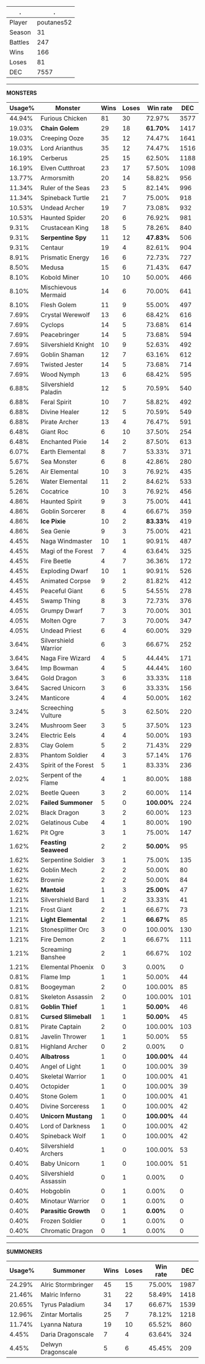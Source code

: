 .|.
|-|-
Player|poutanes52
Season|31
Battles|247
Wins|166
Loses|81
DEC|7557

---
**MONSTERS**

Usage%|Monster|Wins|Loses|Win rate|DEC|
-|-|-|-|-|-|
44.94%|Furious Chicken|81|30|72.97%|3577|
19.03%|**Chain Golem**|29|18|**61.70%**|1417|
19.03%|Creeping Ooze|35|12|74.47%|1641|
19.03%|Lord Arianthus|35|12|74.47%|1516|
16.19%|Cerberus|25|15|62.50%|1188|
16.19%|Elven Cutthroat|23|17|57.50%|1098|
13.77%|Armorsmith|20|14|58.82%|956|
11.34%|Ruler of the Seas|23|5|82.14%|996|
11.34%|Spineback Turtle|21|7|75.00%|918|
10.53%|Undead Archer|19|7|73.08%|932|
10.53%|Haunted Spider|20|6|76.92%|981|
9.31%|Crustacean King|18|5|78.26%|840|
9.31%|**Serpentine Spy**|11|12|**47.83%**|506|
9.31%|Centaur|19|4|82.61%|904|
8.91%|Prismatic Energy|16|6|72.73%|727|
8.50%|Medusa|15|6|71.43%|647|
8.10%|Kobold Miner|10|10|50.00%|466|
8.10%|Mischievous Mermaid|14|6|70.00%|641|
8.10%|Flesh Golem|11|9|55.00%|497|
7.69%|Crystal Werewolf|13|6|68.42%|616|
7.69%|Cyclops|14|5|73.68%|614|
7.69%|Peacebringer|14|5|73.68%|594|
7.69%|Silvershield Knight|10|9|52.63%|492|
7.69%|Goblin Shaman|12|7|63.16%|612|
7.69%|Twisted Jester|14|5|73.68%|714|
7.69%|Wood Nymph|13|6|68.42%|595|
6.88%|Silvershield Paladin|12|5|70.59%|540|
6.88%|Feral Spirit|10|7|58.82%|492|
6.88%|Divine Healer|12|5|70.59%|549|
6.88%|Pirate Archer|13|4|76.47%|591|
6.48%|Giant Roc|6|10|37.50%|254|
6.48%|Enchanted Pixie|14|2|87.50%|613|
6.07%|Earth Elemental|8|7|53.33%|371|
5.67%|Sea Monster|6|8|42.86%|280|
5.26%|Air Elemental|10|3|76.92%|435|
5.26%|Water Elemental|11|2|84.62%|533|
5.26%|Cocatrice|10|3|76.92%|456|
4.86%|Haunted Spirit|9|3|75.00%|441|
4.86%|Goblin Sorcerer|8|4|66.67%|359|
4.86%|**Ice Pixie**|10|2|**83.33%**|419|
4.86%|Sea Genie|9|3|75.00%|421|
4.45%|Naga Windmaster|10|1|90.91%|487|
4.45%|Magi of the Forest|7|4|63.64%|325|
4.45%|Fire Beetle|4|7|36.36%|172|
4.45%|Exploding Dwarf|10|1|90.91%|526|
4.45%|Animated Corpse|9|2|81.82%|412|
4.45%|Peaceful Giant|6|5|54.55%|278|
4.45%|Swamp Thing|8|3|72.73%|376|
4.05%|Grumpy Dwarf|7|3|70.00%|301|
4.05%|Molten Ogre|7|3|70.00%|347|
4.05%|Undead Priest|6|4|60.00%|329|
3.64%|Silvershield Warrior|6|3|66.67%|252|
3.64%|Naga Fire Wizard|4|5|44.44%|171|
3.64%|Imp Bowman|4|5|44.44%|160|
3.64%|Gold Dragon|3|6|33.33%|118|
3.64%|Sacred Unicorn|3|6|33.33%|156|
3.24%|Manticore|4|4|50.00%|162|
3.24%|Screeching Vulture|5|3|62.50%|220|
3.24%|Mushroom Seer|3|5|37.50%|123|
3.24%|Electric Eels|4|4|50.00%|193|
2.83%|Clay Golem|5|2|71.43%|229|
2.83%|Phantom Soldier|4|3|57.14%|176|
2.43%|Spirit of the Forest|5|1|83.33%|236|
2.02%|Serpent of the Flame|4|1|80.00%|188|
2.02%|Beetle Queen|3|2|60.00%|114|
2.02%|**Failed Summoner**|5|0|**100.00%**|224|
2.02%|Black Dragon|3|2|60.00%|123|
2.02%|Gelatinous Cube|4|1|80.00%|190|
1.62%|Pit Ogre|3|1|75.00%|147|
1.62%|**Feasting Seaweed**|2|2|**50.00%**|95|
1.62%|Serpentine Soldier|3|1|75.00%|135|
1.62%|Goblin Mech|2|2|50.00%|80|
1.62%|Brownie|2|2|50.00%|84|
1.62%|**Mantoid**|1|3|**25.00%**|47|
1.21%|Silvershield Bard|1|2|33.33%|41|
1.21%|Frost Giant|2|1|66.67%|73|
1.21%|**Light Elemental**|2|1|**66.67%**|85|
1.21%|Stonesplitter Orc|3|0|100.00%|130|
1.21%|Fire Demon|2|1|66.67%|111|
1.21%|Screaming Banshee|2|1|66.67%|102|
1.21%|Elemental Phoenix|0|3|0.00%|0|
0.81%|Flame Imp|1|1|50.00%|44|
0.81%|Boogeyman|2|0|100.00%|85|
0.81%|Skeleton Assassin|2|0|100.00%|101|
0.81%|**Goblin Thief**|1|1|**50.00%**|46|
0.81%|**Cursed Slimeball**|1|1|**50.00%**|45|
0.81%|Pirate Captain|2|0|100.00%|103|
0.81%|Javelin Thrower|1|1|50.00%|55|
0.81%|Highland Archer|0|2|0.00%|0|
0.40%|**Albatross**|1|0|**100.00%**|44|
0.40%|Angel of Light|1|0|100.00%|39|
0.40%|Skeletal Warrior|1|0|100.00%|41|
0.40%|Octopider|1|0|100.00%|39|
0.40%|Stone Golem|1|0|100.00%|41|
0.40%|Divine Sorceress|1|0|100.00%|42|
0.40%|**Unicorn Mustang**|1|0|**100.00%**|44|
0.40%|Lord of Darkness|1|0|100.00%|42|
0.40%|Spineback Wolf|1|0|100.00%|42|
0.40%|Silvershield Archers|1|0|100.00%|53|
0.40%|Baby Unicorn|1|0|100.00%|51|
0.40%|Silvershield Assassin|0|1|0.00%|0|
0.40%|Hobgoblin|0|1|0.00%|0|
0.40%|Minotaur Warrior|0|1|0.00%|0|
0.40%|**Parasitic Growth**|0|1|**0.00%**|0|
0.40%|Frozen Soldier|0|1|0.00%|0|
0.40%|Chromatic Dragon|0|1|0.00%|0|

---
**SUMMONERS**

Usage%|Summoner|Wins|Loses|Win rate|DEC|
-|-|-|-|-|-|
24.29%|Alric Stormbringer|45|15|75.00%|1987|
21.46%|Malric Inferno|31|22|58.49%|1418|
20.65%|Tyrus Paladium|34|17|66.67%|1539|
12.96%|Zintar Mortalis|25|7|78.12%|1218|
11.74%|Lyanna Natura|19|10|65.52%|860|
4.45%|Daria Dragonscale|7|4|63.64%|324|
4.45%|Delwyn Dragonscale|5|6|45.45%|209|

